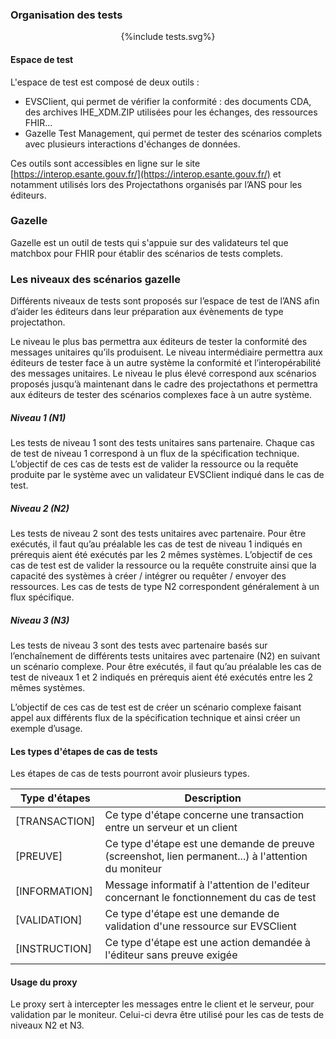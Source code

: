 
### Organisation des tests

<div style="text-align: center;">{%include tests.svg%}</div>

#### Espace de test

L'espace de test est composé de deux outils :

* EVSClient, qui permet de vérifier la conformité : des documents CDA, des archives IHE_XDM.ZIP utilisées pour les échanges, des ressources FHIR...
* Gazelle Test Management, qui permet de tester des scénarios complets avec plusieurs interactions d'échanges de données.

Ces outils sont accessibles en ligne sur le site [https://interop.esante.gouv.fr/](https://interop.esante.gouv.fr/) et notamment utilisés lors des Projectathons organisés par l’ANS pour les éditeurs.

### Gazelle

Gazelle est un outil de tests qui s'appuie sur des validateurs tel que matchbox pour FHIR pour établir des scénarios de tests complets.

### Les niveaux des scénarios gazelle

Différents niveaux de tests sont proposés sur l’espace de test de l’ANS afin d’aider les éditeurs dans leur préparation aux évènements de type projectathon.

Le niveau le plus bas permettra aux éditeurs de tester la conformité des messages unitaires qu’ils produisent. Le niveau intermédiaire permettra aux éditeurs de tester face à un autre système la conformité et l’interopérabilité des messages unitaires. Le niveau le plus élevé correspond aux scénarios proposés jusqu’à maintenant dans le cadre des projectathons et permettra aux éditeurs de tester des scénarios complexes face à un autre système.

##### Niveau 1 (N1)

Les tests de niveau 1 sont des tests unitaires sans partenaire.
Chaque cas de test de niveau 1 correspond à un flux de la spécification technique.
L’objectif de ces cas de tests est de valider la ressource ou la requête produite par le système avec un validateur EVSClient indiqué dans le cas de test.

##### Niveau 2 (N2)

Les tests de niveau 2 sont des tests unitaires avec partenaire.
Pour être exécutés, il faut qu’au préalable les cas de test de niveau 1 indiqués en prérequis aient été exécutés par les 2 mêmes systèmes.
L’objectif de ces cas de test est de valider la ressource ou la requête construite ainsi que la capacité des systèmes à créer / intégrer ou requêter / envoyer des ressources. Les cas de tests de type N2 correspondent généralement à un flux spécifique.

##### Niveau 3 (N3)

Les tests de niveau 3 sont des tests avec partenaire basés sur l’enchaînement de différents tests unitaires avec partenaire (N2) en suivant un scénario complexe. Pour être exécutés, il faut qu’au préalable les cas de test de niveaux 1 et 2 indiqués en prérequis aient été exécutés entre les 2 mêmes systèmes.

L’objectif de ces cas de test est de créer un scénario complexe faisant appel aux différents flux de la spécification technique et ainsi créer un exemple d’usage.

#### Les types d'étapes de cas de tests

Les étapes de cas de tests pourront avoir plusieurs types.

| Type d'étapes | Description |
| --- | --- |
| [TRANSACTION] | Ce type d'étape concerne une transaction entre un serveur et un client |
| [PREUVE] | Ce type d'étape est une demande de preuve (screenshot, lien permanent...) à l'attention du moniteur |
| [INFORMATION] | Message informatif à l'attention de l'editeur concernant le fonctionnement du cas de test |
| [VALIDATION] | Ce type d'étape est une demande de validation d'une ressource sur EVSClient |
| [INSTRUCTION] | Ce type d'étape est une action demandée à l'éditeur sans preuve exigée |

#### Usage du proxy

Le proxy sert à intercepter les messages entre le client et le serveur, pour validation par le moniteur. Celui-ci devra être utilisé pour les cas de tests de niveaux N2 et N3.